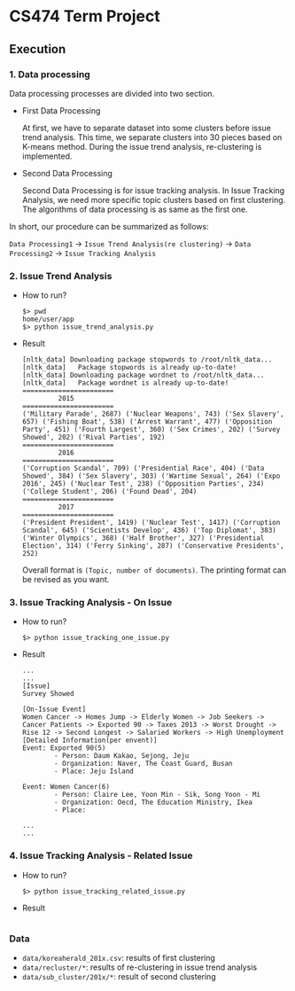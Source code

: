 # CS474 Term Project

## Execution

### 1. Data processing

Data processing processes are divided into two section.

* First Data Processing

  At first, we have to separate dataset into some clusters before issue trend analysis. This time, we separate clusters into 30 pieces based on K-means method. During the issue trend analysis, re-clustering is implemented.

* Second Data Processing

  Second Data Processing is for issue tracking analysis. In Issue Tracking Analysis, we need more specific topic clusters based on first clustering. The algorithms of data processing is as same as the first one.

In short, our procedure can be summarized as follows:

`Data Processing1` -> `Issue Trend Analysis(re clustering)` -> `Data Processing2` -> `Issue Tracking Analysis`

### 2. Issue Trend Analysis

* How to run?

  ```shell
  $> pwd
  home/user/app
  $> python issue_trend_analysis.py
  ```

* Result

  ```text
  [nltk_data] Downloading package stopwords to /root/nltk_data...
  [nltk_data]   Package stopwords is already up-to-date!
  [nltk_data] Downloading package wordnet to /root/nltk_data...
  [nltk_data]   Package wordnet is already up-to-date!
  =======================
           2015
  =======================
  ('Military Parade', 2687) ('Nuclear Weapons', 743) ('Sex Slavery', 657) ('Fishing Boat', 538) ('Arrest Warrant', 477) ('Opposition Party', 451) ('Fourth Largest', 360) ('Sex Crimes', 202) ('Survey Showed', 202) ('Rival Parties', 192) 
  =======================
           2016
  =======================
  ('Corruption Scandal', 709) ('Presidential Race', 404) ('Data Showed', 384) ('Sex Slavery', 303) ('Wartime Sexual', 264) ('Expo 2016', 245) ('Nuclear Test', 238) ('Opposition Parties', 234) ('College Student', 206) ('Found Dead', 204) 
  =======================
           2017
  =======================
  ('President President', 1419) ('Nuclear Test', 1417) ('Corruption Scandal', 645) ('Scientists Develop', 436) ('Top Diplomat', 383) ('Winter Olympics', 368) ('Half Brother', 327) ('Presidential Election', 314) ('Ferry Sinking', 287) ('Conservative Presidents', 252) 
  ```

  Overall format is `(Topic, number of documents)`. The printing format can be revised as you want.

### 3. Issue Tracking Analysis - On Issue

* How to run?

  ```shell
  $> python issue_tracking_one_issue.py 
  ```

* Result

  ```te
  ...
  ...
  [Issue]
  Survey Showed
  
  [On-Issue Event]
  Women Cancer -> Homes Jump -> Elderly Women -> Job Seekers -> Cancer Patients -> Exported 90 -> Taxes 2013 -> Worst Drought -> Rise 12 -> Second Longest -> Salaried Workers -> High Unemployment
  [Detailed Information(per envent)]
  Event: Exported 90(5)
          - Person: Daum Kakao, Sejong, Jeju
          - Organization: Naver, The Coast Guard, Busan
          - Place: Jeju Island
  
  Event: Women Cancer(6)
          - Person: Claire Lee, Yoon Min - Sik, Song Yoon - Mi
          - Organization: Oecd, The Education Ministry, Ikea
          - Place: 
  
  ...
  ...
  ```

  

### 4. Issue Tracking Analysis - Related Issue

* How to run?

  ```shell
  $> python issue_tracking_related_issue.py
  ```

* Result

  ```text
  ```

  

### Data

* `data/koreaherald_201x.csv`: results of first clustering
* `data/recluster/*`: results of re-clustering in issue trend analysis
* `data/sub_cluster/201x/*`: result of second clustering

